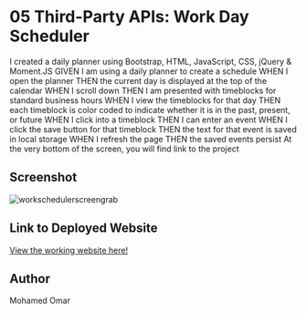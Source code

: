 # 05 Third-Party APIs: Work Day Scheduler

I created a daily planner using Bootstrap, HTML, JavaScript, CSS, jQuery & Moment.JS
GIVEN I am using a daily planner to create a schedule
WHEN I open the planner
THEN the current day is displayed at the top of the calendar
WHEN I scroll down
THEN I am presented with timeblocks for standard business hours
WHEN I view the timeblocks for that day
THEN each timeblock is color coded to indicate whether it is in the past, present, or future
WHEN I click into a timeblock
THEN I can enter an event
WHEN I click the save button for that timeblock
THEN the text for that event is saved in local storage
WHEN I refresh the page
THEN the saved events persist
At the very bottom of the screen, you will find link to the project
## Screenshot

![workschedulerscreengrab](https://snipboard.io/X3BpLN.jpg)
## Link to Deployed Website

[View the working website here!](https://moetive.github.io/workday-scheduler/)

## Author

Mohamed Omar
